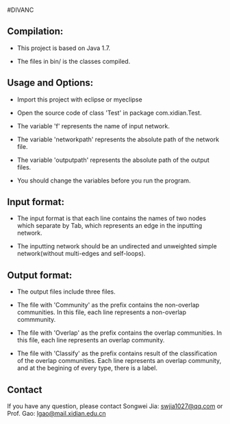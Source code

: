 #DIVANC

Compilation:
-----------

- This project is based on Java 1.7.

- The files in bin/ is the classes compiled.



Usage and Options:
-------------------------

- Import this project with eclipse or myeclipse

- Open the source code of class 'Test' in package com.xidian.Test.

- The variable 'f' represents the name of input network.

- The variable 'networkpath' represents the absolute path of the network file.

- The variable 'outputpath' represents the absolute path of the output files.

- You should change the variables before you run the program.

Input format:
------------

- The input format is that each line contains the names of two nodes which separate by Tab, which represents an edge in the inputting network.

- The inputting network should be an undirected and unweighted simple network(without multi-edges and self-loops).

Output format:
-------------

- The output files include three files.

- The file with 'Community' as the prefix contains the non-overlap communities. In this file, each line represents a non-overlap commmunity.

- The file with 'Overlap' as the prefix contains the overlap communities. In this file, each line represents an overlap community.

- The file with 'Classify' as the prefix contains result of the classification of the overlap communities. Each line represents an overlap community, and at the begining of every type, there is a label.

Contact
-------

If you have any question, please contact Songwei Jia: swjia1027@qq.com or Prof. Gao: lgao@mail.xidian.edu.cn
